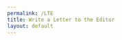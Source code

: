```yaml
---
permalink: /LTE
title: Write a Letter to the Editor
layout: default
---
```

<link rel='preload' href='https://static.everyaction.com/ea-actiontag/at.js' as='script' crossorigin='anonymous'>
 <link rel='preload' href='https://static.everyaction.com/ea-actiontag/at.min.css' as='style'>
 <script type='text/javascript' src='https://static.everyaction.com/ea-actiontag/at.js' crossorigin='anonymous'></script>
  <div class="ngp-form"
     data-form-url="https://secure.everyaction.com/v1/Forms/39gm3_6t2kySOrLDGBkPVg2"
          data-fastaction-endpoint="https://fastaction.ngpvan.com"
     data-inline-errors="true"
     data-fastaction-nologin="true"
     data-databag-endpoint="https://profile.ngpvan.com"
     data-databag="everybody"
          data-mobile-autofocus="false">
</div>